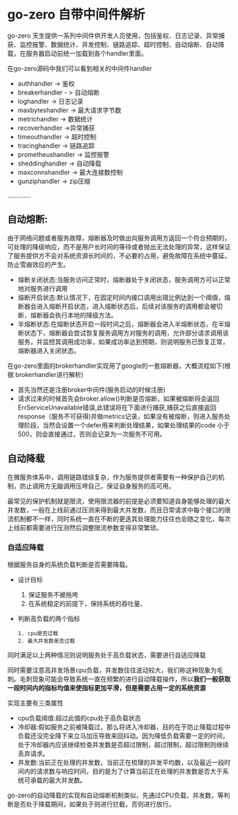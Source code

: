 # go-zero 自带中间件解析

go-zero 天生提供一系列中间件供开发人员使用，包括鉴权、日志记录、异常捕获、监控报警、数据统计、并发控制、链路追踪、超时控制、自动熔断、自动降载，在服务器启动前统一加载到各个handler里面。

在go-zero源码中我们可以看到相关的中间件handler

+ authhandler -> 鉴权
+ breakerhandler - > 自动熔断
+ loghandler -> 日志记录
+ maxbyteshandler -> 最大请求字节数
+ metrichandler -> 数据统计
+ recoverhandler ->异常捕获
+ timeouthandler -> 超时控制
+ tracinghandler -> 链路追踪
+ prometheushandler -> 监控报警
+ sheddinghandler -> 自动降载
+ maxconnshandler -> 最大连接数控制
+ gunziphandler ->   zip压缩


.............

## 自动熔断:

由于网络问题或者服务故障，熔断器及时做出向服务调用方返回一个符合预期的，可处理的降级响应，而不是用户长时间的等待或者抛出无法处理的异常，这样保证了服务提供方不会对系统资源长时间的，不必要的占用，避免故障在系统中蔓延，防止雪崩效应的产生。

+ 熔断关闭状态:当服务访问正常时，熔断器处于关闭状态，服务调用方可以正常地对服务进行调用
+ 熔断开启状态:默认情况下，在固定时间内接口调用出错比例达到一个阈值，熔断器会进入熔断开启状态，进入熔断状态后，后续对该服务的调用都会被切断，熔断器会执行本地的降级方法。
+ 半熔断状态:在熔断状态开启一段时间之后，熔断器会进入半熔断状态，在半熔断状态下，熔断器会尝试恢复服务调用方对服务的调用，允许部分请求调用该服务，并监控其调用成功率，如果成功率达到预期，则说明服务已恢复正常，熔断器进入关闭状态。


在go-zero里面的brokerhandler实现用了google的一套熔断器，大概流程如下(根据 brokerhandler进行解析)

+ 首先当然还是注册broker中间件(服务启动的时候注册)
+ 请求过来的时候首先会broker.allow()判断是否熔断，如果被熔断将会返回ErrServiceUnavailable错误,此错误将在下面进行捕获,捕获之后直接返回response（服务不可获得)并做metrics记录，如果没有被熔断，则进入服务处理阶段，当然会设置一个defer用来判断处理结果，如果处理结果的code 小于 500，则会直接通过，否则会记录为一次服务不可用。


## 自动降载 

在微服务体系中，调用链路错综复杂，作为服务提供者需要有一种保护自己的机制，防止调用方无脑调用压垮自己，保证自身服务的高可用。

最常见的保护机制就是限流，使用限流器的前提是必须要知道自身能够处理的最大并发数，一般在上线前通过压测来得到最大并发数，而且日常请求中每个接口的限流机制都不一样，同时系统一直在不断的更迭其处理能力往往也会随之变化，每次上线前都需要进行压测然后调整限流参数变得非常繁琐。

### 自适应降载

根据服务自身的系统负载判断是否需要降载。


+ 设计目标

     1. 保证服务不被拖垮
     2. 在系统稳定的前提下，保持系统的吞吐量、


+ 判断高负载的两个指标

      1. cpu是否过载
      2. 最大并发数是否过载

同时满足以上两种情况则说明服务处于高负载状态，需要进行自适应降载

同时需要注意高并发场景cpu负载，并发数往往波动较大，我们称这种现象为毛刺。毛刺现象可能会导致系统一直在频繁的进行自动降载操作，所以**我们一般获取一段时间内的指标均值来使指标更加平滑，但是需要占用一定的系统资源**


实现主要有三类属性

+ cpu负载阈值:超过此值的cpu处于高负载状态
+ 冷却器:假如服务之前被降载过，那么将进入冷却器，目的在于防止降载过程中负载还没完全降下来立马加压导致来回抖动。因为降低负载需要一定的时间，处于冷却器内应该继续检查并发数是否超过限制，超过限制，超过限制则继续丢弃请求。
+ 并发数:当前正在处理的并发数，当前正在梳理的并发平均数，以及最近一段时间内的请求数与响应时间，目的是为了计算当前正在处理的并发数是否大于系统可承载的最大并发数。



go-zero的自动降载的实现和自动熔断机制类似，先通过CPU负载，并发数，等判断是否处于降载期间，如果处于则进行拦截，否则进行放行。